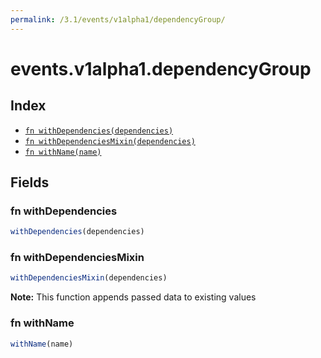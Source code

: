 ```yaml
---
permalink: /3.1/events/v1alpha1/dependencyGroup/
---
```


# events.v1alpha1.dependencyGroup



## Index

* [`fn withDependencies(dependencies)`](#fn-withdependencies)
* [`fn withDependenciesMixin(dependencies)`](#fn-withdependenciesmixin)
* [`fn withName(name)`](#fn-withname)

## Fields

### fn withDependencies

```ts
withDependencies(dependencies)
```



### fn withDependenciesMixin

```ts
withDependenciesMixin(dependencies)
```



**Note:** This function appends passed data to existing values

### fn withName

```ts
withName(name)
```


